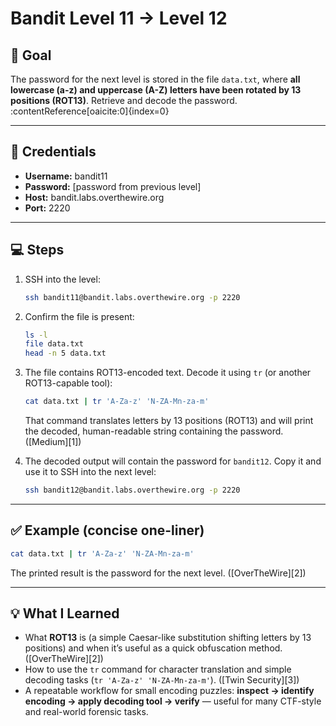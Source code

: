# Bandit Level 11 → Level 12

## 🧩 Goal
The password for the next level is stored in the file `data.txt`, where **all lowercase (a-z) and uppercase (A-Z) letters have been rotated by 13 positions (ROT13)**. Retrieve and decode the password. :contentReference[oaicite:0]{index=0}

---

## 🔑 Credentials
- **Username:** bandit11  
- **Password:** [password from previous level]  
- **Host:** bandit.labs.overthewire.org  
- **Port:** 2220

---

## 💻 Steps
1. SSH into the level:
   ```bash
   ssh bandit11@bandit.labs.overthewire.org -p 2220
   ````

2. Confirm the file is present:

   ```bash
   ls -l
   file data.txt
   head -n 5 data.txt
   ```

3. The file contains ROT13-encoded text. Decode it using `tr` (or another ROT13-capable tool):

   ```bash
   cat data.txt | tr 'A-Za-z' 'N-ZA-Mn-za-m'
   ```

   That command translates letters by 13 positions (ROT13) and will print the decoded, human-readable string containing the password. ([Medium][1])

4. The decoded output will contain the password for `bandit12`. Copy it and use it to SSH into the next level:

   ```bash
   ssh bandit12@bandit.labs.overthewire.org -p 2220
   ```

---

## ✅ Example (concise one-liner)

```bash
cat data.txt | tr 'A-Za-z' 'N-ZA-Mn-za-m'
```

The printed result is the password for the next level. ([OverTheWire][2])

---

## 💡 What I Learned

* What **ROT13** is (a simple Caesar-like substitution shifting letters by 13 positions) and when it’s useful as a quick obfuscation method. ([OverTheWire][2])
* How to use the `tr` command for character translation and simple decoding tasks (`tr 'A-Za-z' 'N-ZA-Mn-za-m'`). ([Twin Security][3])
* A repeatable workflow for small encoding puzzles: **inspect → identify encoding → apply decoding tool → verify** — useful for many CTF-style and real-world forensic tasks.

```
